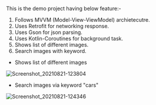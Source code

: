 This is the demo project having below feature:-

1. Follows MVVM (Model-View-ViewModel) archietecutre.
2. Uses Retrofit for networking response.
3. Uses Gson for json parsing.
4. Uses Kotlin-Coroutines for background task.
5. Shows list of different images.
6. Search images with keyword.

- Shows list of different images

![Screenshot_20210821-123804](https://user-images.githubusercontent.com/85156549/130314856-b0341650-de8d-4800-b651-b9fdcaa17b4d.jpg)

- Search images via keyword "cars"

![Screenshot_20210821-124346](https://user-images.githubusercontent.com/85156549/130314857-d81a95f8-5d7b-42da-9a8a-9afa2aa144d7.jpg)
